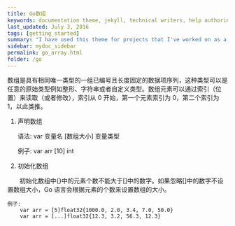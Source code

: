 ```yaml
---
title: Go数组
keywords: documentation theme, jekyll, technical writers, help authoring tools, hat replacements
last_updated: July 3, 2016
tags: [getting_started]
summary: "I have used this theme for projects that I've worked on as a professional technical writer."
sidebar: mydoc_sidebar
permalink: go_array.html
folder: /go
---
```


数组是具有相同唯一类型的一组已编号且长度固定的数据项序列，这种类型可以是任意的原始类型例如整形、字符串或者自定义类型。数组元素可以通过索引（位置）来读取（或者修改），索引从 0 开始，第一个元素索引为 0，第二个索引为 1，以此类推。

1. 声明数组
  
    语法: 
        var 变量名 [数组大小] 变量类型

    例子:
        var arr [10] int
        

2. 初始化数组
      
　　初始化数组中{}中的元素个数不能大于[]中的数字。如果忽略[]中的数字不设置数组大小，Go 语言会根据元素的个数来设置数组的大小。

    例子:
        var arr = [5]float32{1000.0, 2.0, 3.4, 7.0, 50.0}
        var arr = [...]float32{12.3, 3.2, 56.3, 12.3}
